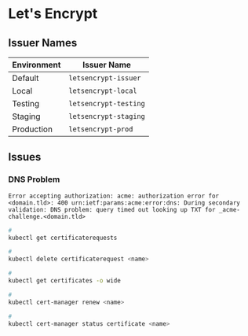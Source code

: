 # Let's Encrypt

## Issuer Names

| Environment | Issuer Name           |
| ----------- | --------------------- |
| Default     | `letsencrypt-issuer`  |
| Local       | `letsencrypt-local`   |
| Testing     | `letsencrypt-testing` |
| Staging     | `letsencrypt-staging` |
| Production  | `letsencrypt-prod`    |

## Issues

### DNS Problem

```log
Error accepting authorization: acme: authorization error for <domain.tld>: 400 urn:ietf:params:acme:error:dns: During secondary validation: DNS problem: query timed out looking up TXT for _acme-challenge.<domain.tld>
```

```sh
#
kubectl get certificaterequests

#
kubectl delete certificaterequest <name>

#
kubectl get certificates -o wide

#
kubectl cert-manager renew <name>

#
kubectl cert-manager status certificate <name>
```

<!-- ### Rate Limit

```log
429 urn:ietf:params:acme:error:rateLimited: Error creating new order :: too many certificates already issued for: <domain>: see https://letsencrypt.org/docs/rate-limits/
```

TODO -->

